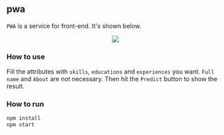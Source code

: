 ## pwa

```PWA``` is a service for front-end. It's shown below.

<p align="center">
      <img src=".img/pwa.png" />
</p>

### How to use
Fill the attributes with ```skills```, ```educations``` and ```experiences``` you want. ```Full name``` and ```About``` are not necessary. Then hit the ```Predict``` button to show the result.

### How to run

```bash
npm install
npm start
```